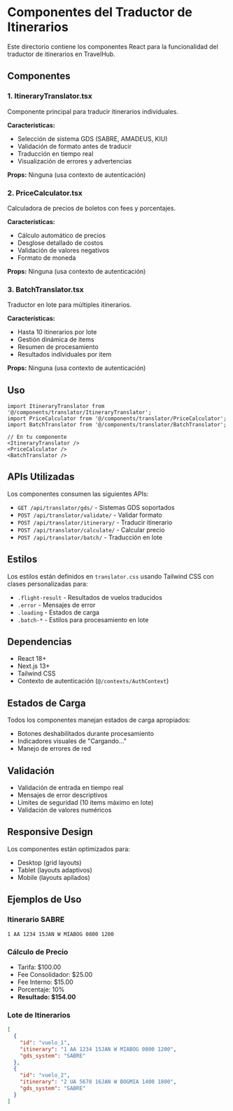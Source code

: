 # Componentes del Traductor de Itinerarios

Este directorio contiene los componentes React para la funcionalidad del traductor de itinerarios en TravelHub.

## Componentes

### 1. ItineraryTranslator.tsx
Componente principal para traducir itinerarios individuales.

**Características:**
- Selección de sistema GDS (SABRE, AMADEUS, KIU)
- Validación de formato antes de traducir
- Traducción en tiempo real
- Visualización de errores y advertencias

**Props:** Ninguna (usa contexto de autenticación)

### 2. PriceCalculator.tsx
Calculadora de precios de boletos con fees y porcentajes.

**Características:**
- Cálculo automático de precios
- Desglose detallado de costos
- Validación de valores negativos
- Formato de moneda

**Props:** Ninguna (usa contexto de autenticación)

### 3. BatchTranslator.tsx
Traductor en lote para múltiples itinerarios.

**Características:**
- Hasta 10 itinerarios por lote
- Gestión dinámica de items
- Resumen de procesamiento
- Resultados individuales por item

**Props:** Ninguna (usa contexto de autenticación)

## Uso

```tsx
import ItineraryTranslator from '@/components/translator/ItineraryTranslator';
import PriceCalculator from '@/components/translator/PriceCalculator';
import BatchTranslator from '@/components/translator/BatchTranslator';

// En tu componente
<ItineraryTranslator />
<PriceCalculator />
<BatchTranslator />
```

## APIs Utilizadas

Los componentes consumen las siguientes APIs:

- `GET /api/translator/gds/` - Sistemas GDS soportados
- `POST /api/translator/validate/` - Validar formato
- `POST /api/translator/itinerary/` - Traducir itinerario
- `POST /api/translator/calculate/` - Calcular precio
- `POST /api/translator/batch/` - Traducción en lote

## Estilos

Los estilos están definidos en `translator.css` usando Tailwind CSS con clases personalizadas para:

- `.flight-result` - Resultados de vuelos traducidos
- `.error` - Mensajes de error
- `.loading` - Estados de carga
- `.batch-*` - Estilos para procesamiento en lote

## Dependencias

- React 18+
- Next.js 13+
- Tailwind CSS
- Contexto de autenticación (`@/contexts/AuthContext`)

## Estados de Carga

Todos los componentes manejan estados de carga apropiados:
- Botones deshabilitados durante procesamiento
- Indicadores visuales de "Cargando..."
- Manejo de errores de red

## Validación

- Validación de entrada en tiempo real
- Mensajes de error descriptivos
- Límites de seguridad (10 items máximo en lote)
- Validación de valores numéricos

## Responsive Design

Los componentes están optimizados para:
- Desktop (grid layouts)
- Tablet (layouts adaptivos)
- Mobile (layouts apilados)

## Ejemplos de Uso

### Itinerario SABRE
```
1 AA 1234 15JAN W MIABOG 0800 1200
```

### Cálculo de Precio
- Tarifa: $100.00
- Fee Consolidador: $25.00
- Fee Interno: $15.00
- Porcentaje: 10%
- **Resultado: $154.00**

### Lote de Itinerarios
```json
[
  {
    "id": "vuelo_1",
    "itinerary": "1 AA 1234 15JAN W MIABOG 0800 1200",
    "gds_system": "SABRE"
  },
  {
    "id": "vuelo_2", 
    "itinerary": "2 UA 5678 16JAN W BOGMIA 1400 1800",
    "gds_system": "SABRE"
  }
]
```